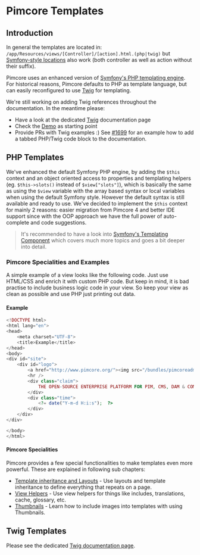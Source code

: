 # Pimcore Templates

## Introduction

In general the templates are located in: `/app/Resources/views/[Controller]/[action].html.(php|twig)` but [Symfony-style locations](https://symfony.com/doc/4.4/best_practices.html#use-the-default-directory-structure) also work (both controller as well as action without their suffix).  

Pimcore uses an enhanced version of [Symfony's PHP templating engine](http://symfony.com/doc/3.4/templating/PHP.html).
For historical reasons, Pimcore defaults to PHP as template language, but can easily reconfigured to use [Twig](./00_Twig.md)
for templating.

We're still working on adding Twig references throughout the documentation. In the meantime please:

* Have a look at the dedicated [Twig](./00_Twig.md) documentation page
* Check the [Demo](https://github.com/pimcore/demo) as starting point
* Provide PRs with Twig examples :) See [#1699](https://github.com/pimcore/pimcore/issues/1699#issuecomment-328115727) for
  an example how to add a tabbed PHP/Twig code block to the documentation.

## PHP Templates
  
We've enhanced the default Symfony PHP engine, by adding the `$this` context and an object oriented access to properties 
and templating helpers (eg. `$this->slots()` instead of `$view["slots"]`), which is basically the same as using 
the `$view` variable with the array based syntax or local variables when using the default Symfony style. 
However the default syntax is still available and ready to use.
We've decided to implement the `$this` context for mainly 2 reasons: easier migration from Pimcore 4 and better IDE support
since with the OOP approach we have the full power of auto-complete and code suggestions. 

> It's recommended to have a look into [Symfony's Templating Component](http://symfony.com/doc/3.4/templating.html) 
which covers much  more topics and goes a bit deeper into detail. 

### Pimcore Specialities and Examples

A simple example of a view looks like the following code. Just use HTML/CSS and enrich it with custom PHP code. 
But keep in mind, it is bad practise to include business logic code in your view. So keep your view as clean as 
possible and use PHP just printing out data. 

#### Example

```php
<!DOCTYPE html>
<html lang="en">
<head>
    <meta charset="UTF-8">
    <title>Example</title>
</head>
<body>
<div id="site">
    <div id="logo">
        <a href="http://www.pimcore.org/"><img src="/bundles/pimcoreadmin/img/logo-gray.svg" style="width: 200px;" /></a>
        <hr />
        <div class="claim">
            THE OPEN-SOURCE ENTERPRISE PLATFORM FOR PIM, CMS, DAM & COMMERCE
        </div>
        <div class="time">
            <?= date("Y-m-d H:i:s");  ?>
        </div>
    </div>
</div>

</body>
</html>
```

####  Pimcore Specialities

Pimcore provides a few special functionalities to make templates even more powerful. 
These are explained in following sub chapters:

* [Template inheritance and Layouts](./01_Layouts.md) - Use layouts and template inheritance to define everything that repeats on a page. 
* [View Helpers](./02_Templating_Helpers/README.md) - Use view helpers for things like includes, translations, cache, glossary, etc.
* [Thumbnails](./04_Thumbnails.md) - Learn how to include images into templates with using Thumbnails.

## Twig Templates

Please see the dedicated [Twig documentation page](./00_Twig.md). 
